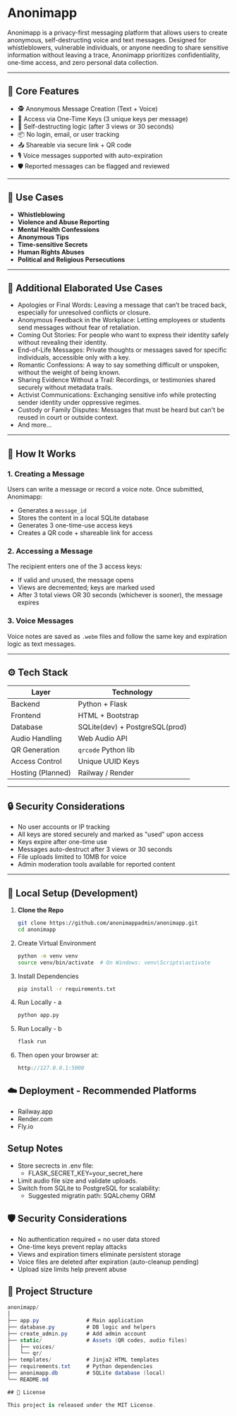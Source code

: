 # Anonimapp

Anonimapp is a privacy-first messaging platform that allows users to create anonymous, self-destructing voice and text messages. Designed for whistleblowers, vulnerable individuals, or anyone needing to share sensitive information without leaving a trace, Anonimapp prioritizes confidentiality, one-time access, and zero personal data collection.

---

## 🚀 Core Features

- 🕵️ Anonymous Message Creation (Text + Voice)
- 🔐 Access via One-Time Keys (3 unique keys per message)
- 🧨 Self-destructing logic (after 3 views or 30 seconds)
- 📦 No login, email, or user tracking
- 📤 Shareable via secure link + QR code
- 🎙️ Voice messages supported with auto-expiration
- 🛡️ Reported messages can be flagged and reviewed

---

## 📌 Use Cases

- **Whistleblowing**
- **Violence and Abuse Reporting**
- **Mental Health Confessions**
- **Anonymous Tips**
- **Time-sensitive Secrets**
- **Human Rights Abuses**
- **Political and Religious Persecutions**

---

## 🔐 Additional Elaborated Use Cases
- Apologies or Final Words: Leaving a message that can’t be traced back, especially for unresolved conflicts or closure.
- Anonymous Feedback in the Workplace: Letting employees or students send messages without fear of retaliation.
- Coming Out Stories: For people who want to express their identity safely without revealing their identity.
- End-of-Life Messages: Private thoughts or messages saved for specific individuals, accessible only with a key.
- Romantic Confessions: A way to say something difficult or unspoken, without the weight of being known.
- Sharing Evidence Without a Trail: Recordings, or testimonies shared securely without metadata trails.
- Activist Communications: Exchanging sensitive info while protecting sender identity under oppressive regimes.
- Custody or Family Disputes: Messages that must be heard but can't be reused in court or outside context.
- And more...

---

## 🧠 How It Works

### 1. Creating a Message
Users can write a message or record a voice note. Once submitted, Anonimapp:
- Generates a `message_id`
- Stores the content in a local SQLite database
- Generates 3 one-time-use access keys
- Creates a QR code + shareable link for access

### 2. Accessing a Message
The recipient enters one of the 3 access keys:
- If valid and unused, the message opens
- Views are decremented; keys are marked used
- After 3 total views OR 30 seconds (whichever is sooner), the message expires

### 3. Voice Messages
Voice notes are saved as `.webm` files and follow the same key and expiration logic as text messages.

---

## ⚙️ Tech Stack

| Layer              | Technology                    |
|--------------------|-------------------------------|
| Backend            | Python + Flask                |
| Frontend           | HTML + Bootstrap              |
| Database           | SQLite(dev) + PostgreSQL(prod)|
| Audio Handling     | Web Audio API                 |
| QR Generation      | `qrcode` Python lib           |
| Access Control     | Unique UUID Keys              |
| Hosting (Planned)  | Railway / Render              |

---

## 🔒 Security Considerations

- No user accounts or IP tracking
- All keys are stored securely and marked as "used" upon access
- Keys expire after one-time use
- Messages auto-destruct after 3 views or 30 seconds
- File uploads limited to 10MB for voice
- Admin moderation tools available for reported content

---

## 🧪 Local Setup (Development)

1. **Clone the Repo**
   ```bash
   git clone https://github.com/anonimappadmin/anonimapp.git
   cd anonimapp

2. Create Virtual Environment
   ```bash
   python -m venv venv
   source venv/bin/activate  # On Windows: venv\Scripts\activate

3. Install Dependencies
   ```bash
   pip install -r requirements.txt

4. Run Locally - a
   ```bash
   python app.py

5. Run Locally - b
   ```bash
   flask run

6. Then open your browser at:
   ```cpp
   http://127.0.0.1:5000

## ☁️ Deployment - Recommended Platforms
   * Railway.app
   * Render.com
   * Fly.io

## Setup Notes
   * Store secrects in .env file:
      * FLASK_SECRET_KEY=your_secret_here
   * Limit audio file size and validate uploads.
   * Switch from SQLite to PostgreSQL for scalability:
      * Suggested migratin path: SQALchemy ORM

## 🛡️ Security Considerations
- No authentication required = no user data stored
- One-time keys prevent replay attacks
- Views and expiration timers eliminate persistent storage
- Voice files are deleted after expiration (auto-cleanup pending)
- Upload size limits help prevent abuse

## 📁 Project Structure
```csharp
anonimapp/
│
├── app.py               # Main application
├── database.py          # DB logic and helpers
├── create_admin.py      # Add admin account
├── static/              # Assets (QR codes, audio files)
│   ├── voices/
│   └── qr/
├── templates/           # Jinja2 HTML templates
├── requirements.txt     # Python dependencies
├── anonimapp.db         # SQLite database (local)
└── README.md

## 📜 License

This project is released under the MIT License.
